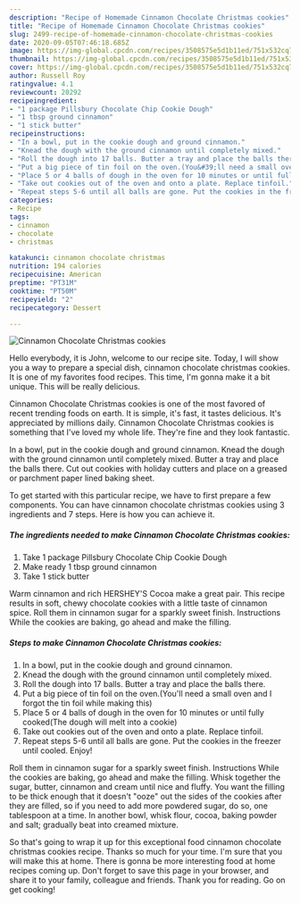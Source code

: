 ```yaml
---
description: "Recipe of Homemade Cinnamon Chocolate Christmas cookies"
title: "Recipe of Homemade Cinnamon Chocolate Christmas cookies"
slug: 2499-recipe-of-homemade-cinnamon-chocolate-christmas-cookies
date: 2020-09-05T07:46:18.685Z
image: https://img-global.cpcdn.com/recipes/3508575e5d1b11ed/751x532cq70/cinnamon-chocolate-christmas-cookies-recipe-main-photo.jpg
thumbnail: https://img-global.cpcdn.com/recipes/3508575e5d1b11ed/751x532cq70/cinnamon-chocolate-christmas-cookies-recipe-main-photo.jpg
cover: https://img-global.cpcdn.com/recipes/3508575e5d1b11ed/751x532cq70/cinnamon-chocolate-christmas-cookies-recipe-main-photo.jpg
author: Russell Roy
ratingvalue: 4.1
reviewcount: 20292
recipeingredient:
- "1 package Pillsbury Chocolate Chip Cookie Dough"
- "1 tbsp ground cinnamon"
- "1 stick butter"
recipeinstructions:
- "In a bowl, put in the cookie dough and ground cinnamon."
- "Knead the dough with the ground cinnamon until completely mixed."
- "Roll the dough into 17 balls. Butter a tray and place the balls there."
- "Put a big piece of tin foil on the oven.(You&#39;ll need a small oven and I forgot the tin foil while making this)"
- "Place 5 or 4 balls of dough in the oven for 10 minutes or until fully cooked(The dough will melt into a cookie)"
- "Take out cookies out of the oven and onto a plate. Replace tinfoil."
- "Repeat steps 5-6 until all balls are gone. Put the cookies in the freezer until cooled. Enjoy!"
categories:
- Recipe
tags:
- cinnamon
- chocolate
- christmas

katakunci: cinnamon chocolate christmas 
nutrition: 194 calories
recipecuisine: American
preptime: "PT31M"
cooktime: "PT50M"
recipeyield: "2"
recipecategory: Dessert

---
```



![Cinnamon Chocolate Christmas cookies](https://img-global.cpcdn.com/recipes/3508575e5d1b11ed/751x532cq70/cinnamon-chocolate-christmas-cookies-recipe-main-photo.jpg)

Hello everybody, it is John, welcome to our recipe site. Today, I will show you a way to prepare a special dish, cinnamon chocolate christmas cookies. It is one of my favorites food recipes. This time, I'm gonna make it a bit unique. This will be really delicious.

Cinnamon Chocolate Christmas cookies is one of the most favored of recent trending foods on earth. It is simple, it's fast, it tastes delicious. It's appreciated by millions daily. Cinnamon Chocolate Christmas cookies is something that I've loved my whole life. They're fine and they look fantastic.

In a bowl, put in the cookie dough and ground cinnamon. Knead the dough with the ground cinnamon until completely mixed. Butter a tray and place the balls there. Cut out cookies with holiday cutters and place on a greased or parchment paper lined baking sheet.


To get started with this particular recipe, we have to first prepare a few components. You can have cinnamon chocolate christmas cookies using 3 ingredients and 7 steps. Here is how you can achieve it.

<!--inarticleads1-->

##### The ingredients needed to make Cinnamon Chocolate Christmas cookies:

1. Take 1 package Pillsbury Chocolate Chip Cookie Dough
1. Make ready 1 tbsp ground cinnamon
1. Take 1 stick butter


Warm cinnamon and rich HERSHEY&#39;S Cocoa make a great pair. This recipe results in soft, chewy chocolate cookies with a little taste of cinnamon spice. Roll them in cinnamon sugar for a sparkly sweet finish. Instructions While the cookies are baking, go ahead and make the filling. 

<!--inarticleads2-->

##### Steps to make Cinnamon Chocolate Christmas cookies:

1. In a bowl, put in the cookie dough and ground cinnamon.
1. Knead the dough with the ground cinnamon until completely mixed.
1. Roll the dough into 17 balls. Butter a tray and place the balls there.
1. Put a big piece of tin foil on the oven.(You&#39;ll need a small oven and I forgot the tin foil while making this)
1. Place 5 or 4 balls of dough in the oven for 10 minutes or until fully cooked(The dough will melt into a cookie)
1. Take out cookies out of the oven and onto a plate. Replace tinfoil.
1. Repeat steps 5-6 until all balls are gone. Put the cookies in the freezer until cooled. Enjoy!


Roll them in cinnamon sugar for a sparkly sweet finish. Instructions While the cookies are baking, go ahead and make the filling. Whisk together the sugar, butter, cinnamon and cream until nice and fluffy. You want the filling to be thick enough that it doesn&#39;t &#34;ooze&#34; out the sides of the cookies after they are filled, so if you need to add more powdered sugar, do so, one tablespoon at a time. In another bowl, whisk flour, cocoa, baking powder and salt; gradually beat into creamed mixture. 

So that's going to wrap it up for this exceptional food cinnamon chocolate christmas cookies recipe. Thanks so much for your time. I'm sure that you will make this at home. There is gonna be more interesting food at home recipes coming up. Don't forget to save this page in your browser, and share it to your family, colleague and friends. Thank you for reading. Go on get cooking!
